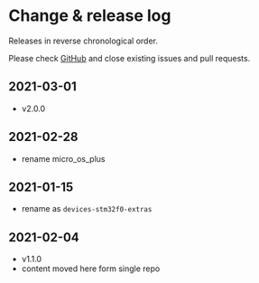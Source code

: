 # Change & release log

Releases in reverse chronological order.

Please check
[GitHub](https://github.com/micro-os-plus/devices-stm32f0-extras-xpack/issues/)
and close existing issues and pull requests.

## 2021-03-01

- v2.0.0

## 2021-02-28

- rename micro_os_plus

## 2021-01-15

- rename as `devices-stm32f0-extras`

## 2021-02-04

- v1.1.0
- content moved here form single repo
